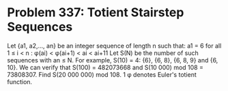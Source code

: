 # Problem 337: Totient Stairstep Sequences
Let {a1, a2,..., an} be an integer sequence of length n such that: a1 =
6 for all 1 ≤ i &lt; n : φ(ai) &lt; φ(ai+1) &lt; ai &lt; ai+11 Let S(N)
be the number of such sequences with an ≤ N. For example, S(10) = 4:
{6}, {6, 8}, {6, 8, 9} and {6, 10}. We can verify that S(100) =
482073668 and S(10 000) mod 108 = 73808307. Find S(20 000 000) mod 108.
1 φ denotes Euler's totient function.
